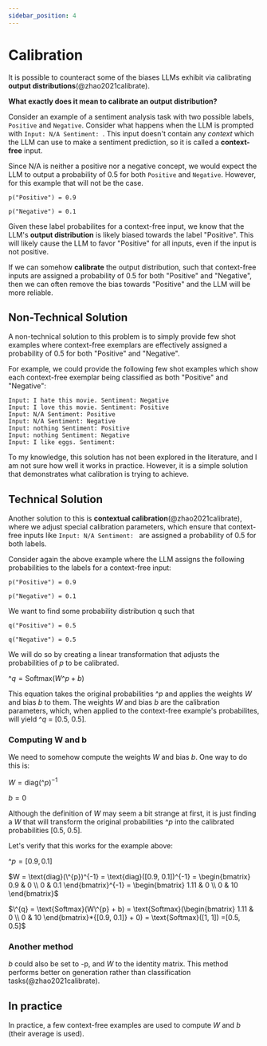 ```yaml
---
sidebar_position: 4
---
```


# Calibration

It is possible to counteract some of the biases LLMs exhibit via calibrating **output 
distributions**(@zhao2021calibrate). 

**What exactly does it mean to calibrate an output distribution?**

Consider an example of a sentiment analysis task with two possible labels, `Positive` and `Negative`.
Consider what happens when the LLM is prompted with `Input: N/A Sentiment: `. 
This input doesn't contain any _context_ which the LLM can use to make a sentiment 
prediction, so it is called a **context-free** input.

Since N/A is neither a positive nor a negative concept, we would expect the LLM to output a probability of 0.5 for both `Positive` and `Negative`. However, for this example that will not be the case.
```
p("Positive") = 0.9

p("Negative") = 0.1
```

Given these label probabilites for a context-free input, we know that the LLM's 
**output distribution** is likely biased
towards the label "Positive". This will likely cause the LLM to favor "Positive"
for all inputs, even if the input is not positive.

If we can somehow **calibrate** the output distribution, such that context-free 
inputs are assigned a probability of 0.5 for both "Positive" and "Negative", 
then we can often remove the bias towards "Positive" and the LLM will be more reliable.

## Non-Technical Solution

A non-technical solution to this problem is to simply provide few shot examples where
context-free exemplars are effectively assigned a probability of 0.5 for both 
"Positive" and "Negative".

For example, we could provide the following few shot examples which show each context-free
exemplar being classified as both "Positive" and "Negative":
```
Input: I hate this movie. Sentiment: Negative
Input: I love this movie. Sentiment: Positive
Input: N/A Sentiment: Positive
Input: N/A Sentiment: Negative
Input: nothing Sentiment: Positive
Input: nothing Sentiment: Negative
Input: I like eggs. Sentiment:
```

To my knowledge, this solution has not been explored in the literature, and I am not sure
how well it works in practice. However, it is a simple solution that demonstrates what 
calibration is trying to achieve.

## Technical Solution

Another solution to this is __contextual calibration__(@zhao2021calibrate), where we 
adjust special calibration parameters, which ensure that context-free inputs like 
`Input: N/A Sentiment: ` are assigned a probability of 0.5 for both labels. 

Consider again the above example where the LLM assigns the following probabilities to the labels 
for a context-free input:

```
p("Positive") = 0.9

p("Negative") = 0.1
```

We want to find some probability distribution q such that
```
q("Positive") = 0.5

q("Negative") = 0.5
```

We will do so by creating a linear transformation that adjusts the probabilities 
of $p$ to be calibrated. 

$\^{q} = \text{Softmax}(W\^{p} + b)$

This equation takes the original probabilities $\^{p}$ and applies the weights $W$ and bias $b$ to
them. The weights $W$ and bias $b$ are the calibration parameters, which, when applied to the 
context-free example's probabilites, will yield $\^{q}$ = [0.5, 0.5].

### Computing W and b

We need to somehow compute the weights $W$ and bias $b$. One way to do this is: 

$W = \text{diag}(\^{p})^{-1}$ 

$b = 0$

Although the definition of $W$ may seem a bit strange at first, it is just finding
a $W$ that will transform the original probabilities $\^{p}$ into the calibrated probabilities [0.5, 0.5].

Let's verify that this works for the example above:

$\^{p} = [0.9, 0.1]$

$W = \text{diag}(\^{p})^{-1} = \text{diag}([0.9, 0.1])^{-1} 
= \begin{bmatrix}
   0.9 & 0 \\
   0 & 0.1
\end{bmatrix}^{-1}
= \begin{bmatrix}
   1.11 & 0 \\
   0 & 10
\end{bmatrix}$

$\^{q} = \text{Softmax}(W\^{p} + b) = \text{Softmax}(\begin{bmatrix}
   1.11 & 0 \\
   0 & 10
\end{bmatrix}*{[0.9, 0.1]} + 0)
= \text{Softmax}([1, 1])
=[0.5, 0.5]$

### Another method

$b$ could also be set to -p, and $W$ to the identity matrix. This method performs
better on generation rather than classification tasks(@zhao2021calibrate).

## In practice

In practice, a few context-free examples are used to compute $W$ and $b$ (their average is used).
